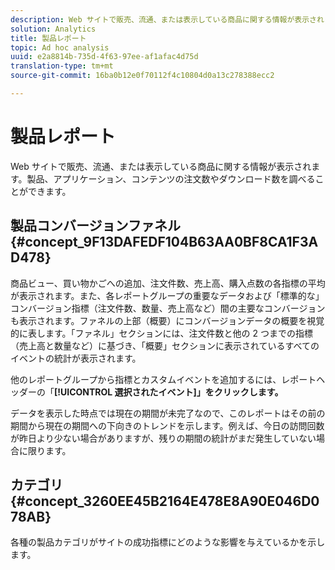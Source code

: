 ```yaml
---
description: Web サイトで販売、流通、または表示している商品に関する情報が表示されます。製品、アプリケーション、コンテンツの注文数やダウンロード数を調べることができます。
solution: Analytics
title: 製品レポート
topic: Ad hoc analysis
uuid: e2a8814b-735d-4f63-97ee-af1afac4d75d
translation-type: tm+mt
source-git-commit: 16ba0b12e0f70112f4c10804d0a13c278388ecc2

---
```



# 製品レポート

Web サイトで販売、流通、または表示している商品に関する情報が表示されます。製品、アプリケーション、コンテンツの注文数やダウンロード数を調べることができます。

## 製品コンバージョンファネル {#concept_9F13DAFEDF104B63AA0BF8CA1F3AD478}

商品ビュー、買い物かごへの追加、注文件数、売上高、購入点数の各指標の平均が表示されます。また、各レポートグループの重要なデータおよび「標準的な」コンバージョン指標（注文件数、数量、売上高など）間の主要なコンバージョンも表示されます。ファネルの上部（概要）にコンバージョンデータの概要を視覚的に表します。「ファネル」セクションには、注文件数と他の 2 つまでの指標（売上高と数量など）に基づき、「概要」セクションに表示されているすべてのイベントの統計が表示されます。

<!-- 

c_reports_products_conv_funnel.xml

 -->

他のレポートグループから指標とカスタムイベントを追加するには、レポートヘッダーの「**[!UICONTROL 選択されたイベント]」をクリックします。**

データを表示した時点では現在の期間が未完了なので、このレポートはその前の期間から現在の期間への下向きのトレンドを示します。例えば、今日の訪問回数が昨日より少ない場合がありますが、残りの期間の統計がまだ発生していない場合に限ります。

## カテゴリ {#concept_3260EE45B2164E478E8A90E046D078AB}

<!-- 

c_reports_categories.xml

 -->

各種の製品カテゴリがサイトの成功指標にどのような影響を与えているかを示します。
